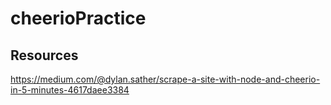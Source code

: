 # cheerioPractice

## Resources
https://medium.com/@dylan.sather/scrape-a-site-with-node-and-cheerio-in-5-minutes-4617daee3384